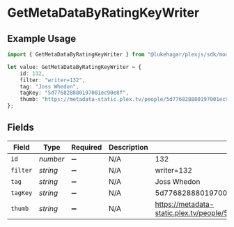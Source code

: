 # GetMetaDataByRatingKeyWriter

## Example Usage

```typescript
import { GetMetaDataByRatingKeyWriter } from "@lukehagar/plexjs/sdk/models/operations";

let value: GetMetaDataByRatingKeyWriter = {
    id: 132,
    filter: "writer=132",
    tag: "Joss Whedon",
    tagKey: "5d776828880197001ec90e8f",
    thumb: "https://metadata-static.plex.tv/people/5d776828880197001ec90e8f.jpg",
};
```

## Fields

| Field                                                               | Type                                                                | Required                                                            | Description                                                         | Example                                                             |
| ------------------------------------------------------------------- | ------------------------------------------------------------------- | ------------------------------------------------------------------- | ------------------------------------------------------------------- | ------------------------------------------------------------------- |
| `id`                                                                | *number*                                                            | :heavy_minus_sign:                                                  | N/A                                                                 | 132                                                                 |
| `filter`                                                            | *string*                                                            | :heavy_minus_sign:                                                  | N/A                                                                 | writer=132                                                          |
| `tag`                                                               | *string*                                                            | :heavy_minus_sign:                                                  | N/A                                                                 | Joss Whedon                                                         |
| `tagKey`                                                            | *string*                                                            | :heavy_minus_sign:                                                  | N/A                                                                 | 5d776828880197001ec90e8f                                            |
| `thumb`                                                             | *string*                                                            | :heavy_minus_sign:                                                  | N/A                                                                 | https://metadata-static.plex.tv/people/5d776828880197001ec90e8f.jpg |